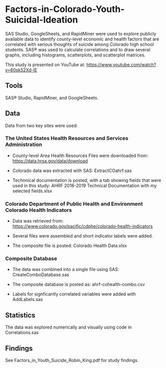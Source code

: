 # Factors-in-Colorado-Youth-Suicidal-Ideation
SAS Studio, GoogleSheets, and RapidMiner were used to explore publicly available data to identify county-level economic and health factors that are correlated with serious thoughts of suicide among Colorado high school students. SAS&reg; was used to calculate correlations and to draw several graphs, including histograms, scatterplots, and scatterplot matrices.  

This study is presented on YouTube at: https://www.youtube.com/watch?v=60sk52Xd-IE

## Tools

SAS&reg; Studio, RapidMiner, and GoogleSheets.

## Data

Data from two key sites were used:

### The United States Health Resources and Services Administration

- County-level Area Health Resources Files were downloaded from: https://data.hrsa.gov/data/download

- Colorado data was extracted with SAS: ExtractCOahrf.sas

- Technnical documentation is posted, with a tab showing fields that were used in this study: AHRF 2018-2019 Technical Documentation with my selected fields.xlsx

### Colorado Department of Public Health and Environment Colorado Health Indicators

- Data was retrieved from: https://www.colorado.gov/pacific/cdphe/colorado-health-indicators

-  Several files were assembled and short indicator labels were added.

- The composite file is posted: Colorado Health Data.xlsx

### Composite Database

- The data was combined into a single file using SAS: CreateComboDatabase.sas

- The composite database is posted as: ahrf-cohealth-combo.csv

- Labels for signficantly correlated variables were added with AddLabels.sas

## Statistics

The data was explored numerically and visually using code in Correlations.sas


## Findings 

See Factors_in_Youth_Suicide_Robin_King.pdf for study findings.
